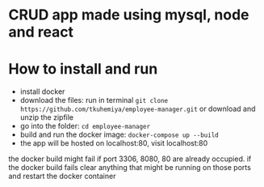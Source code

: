 # CRUD app made using mysql, node and react

# How to install and run
- install docker
- download the files: run in terminal `git clone https://github.com/tkuhemiya/employee-manager.git` or download and unzip the zipfile
- go into the folder: `cd employee-manager`
- build and run the docker image: `docker-compose up --build`
- the app will be hosted on localhost:80, visit localhost:80

the docker build might fail if port 3306, 8080, 80 are already occupied. if the docker build fails clear anything that might be running on those ports and restart the docker container 
